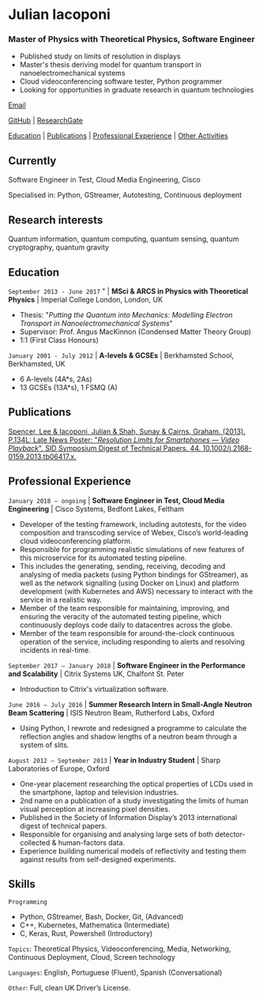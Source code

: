 # Julian Iacoponi
### Master of Physics with Theoretical Physics, Software Engineer
- Published study on limits of resolution in displays
- Master's thesis deriving model for quantum transport in nanoelectromechanical systems
- Cloud videoconferencing software tester, Python programmer
- Looking for opportunities in graduate research in quantum technologies

<a class="mailto" href="mailto:julian.iacoponi@gmail.com">Email</a>

<div id="webaddress">
 <a href="https://github.com/julianiacoponi">GitHub</a> | <a href="https://www.researchgate.net/profile/Julian_Iacoponi">ResearchGate</a>
</div>


[Education](#Education) | [Publications](#Publications) | [Professional Experience](#Professional-Experience) | [Other Activities](#Other-Activities)

## Currently

Software Engineer in Test, Cloud Media Engineering, Cisco

Specialised in: Python, GStreamer, Autotesting, Continuous deployment

## Research interests

Quantum information, quantum computing, quantum sensing, quantum cryptography, quantum gravity

## Education

`September 2013 - June 2017` " | __MSci & ARCS in Physics with Theoretical Physics__ | Imperial College London, London, UK
- Thesis: "*Putting the Quantum into Mechanics: Modelling Electron Transport in Nanoelectromechanical Systems*"
- Supervisor: Prof. Angus MacKinnon (Condensed Matter Theory Group)
- 1:1 (First Class Honours)

`January 2001 - July 2012` | __A-levels & GCSEs__ | Berkhamsted School, Berkhamsted, UK
- 6 A-levels (4A*s, 2As)
- 13 GCSEs (13A*s), 1 FSMQ (A)

## Publications

[Spencer, Lee & Iacoponi, Julian & Shah, Sunay & Cairns, Graham. (2013). P.134L: Late News Poster: "*Resolution Limits for Smartphones — Video Playback*". SID Symposium Digest of Technical Papers. 44. 10.1002/j.2168-0159.2013.tb06417.x.](https://onlinelibrary.wiley.com/doi/abs/10.1002/j.2168-0159.2013.tb06417.x)


## Professional Experience

`January 2018 – ongoing` | __Software Engineer in Test, Cloud Media Engineering__ | Cisco Systems, Bedfont Lakes, Feltham
- Developer of the testing framework, including autotests, for the video composition and transcoding service of Webex, Cisco’s world-leading cloud videoconferencing platform.
- Responsible for programming realistic simulations of new features of this microservice for its automated testing pipeline.
- This includes the generating, sending, receiving, decoding and analysing of media packets (using Python bindings for GStreamer), as well as the network signalling (using Docker on Linux) and platform development (with Kubernetes and AWS) necessary to interact with the service in a realistic way.
- Member of the team responsible for maintaining, improving, and ensuring the veracity of the automated testing pipeline, which continuously deploys code daily to datacentres across the globe.
- Member of the team responsible for around-the-clock continuous operation of the service, including responding to alerts and resolving incidents in real-time.

`September 2017 – January 2018` | __Software Engineer in the Performance and Scalability__ | Citrix Systems UK, Chalfont St. Peter
- Introduction to Citrix's virtualization software.

`June 2016 – July 2016` | __Summer Research Intern in Small-Angle Neutron Beam Scattering__ | ISIS Neutron Beam, Rutherford Labs, Oxford
- Using Python, I rewrote and redesigned a programme to calculate the reflection angles and shadow lengths of a neutron beam through a system of slits.

`August 2012 – September 2013` | __Year in Industry Student__ | Sharp Laboratories of Europe, Oxford
- One-year placement researching the optical properties of LCDs used in the smartphone, laptop and television industries.
- 2nd name on a publication of a study investigating the limits of human visual perception at increasing pixel densities.
- Published in the Society of Information Display’s 2013 international digest of technical papers.
- Responsible for organising and analysing large sets of both detector-collected & human-factors data.
- Experience building numerical models of reflectivity and testing them against results from self-designed experiments.

## Skills

`Programming`
- Python, GStreamer, Bash, Docker, Git, (Advanced)
- C++, Kubernetes, Mathematica (Intermediate)
- C, Keras, Rust, Powershell (Introductory)

`Topics`: Theoretical Physics, Videoconferencing, Media, Networking, Continuous Deployment, Cloud, Screen technology

`Languages`: English, Portuguese (Fluent), Spanish (Conversational)

`Other`: Full, clean UK Driver’s License.


<!-- ### Footer

Last updated: December 2020 -->
